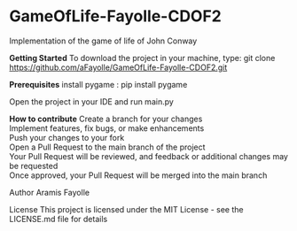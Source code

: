 # GameOfLife-Fayolle-CDOF2
Implementation of the game of life of John Conway
  
**Getting Started**
To download the project in your machine, type:
git clone https://github.com/aFayolle/GameOfLife-Fayolle-CDOF2.git
  
**Prerequisites**
install pygame : pip install pygame
  
Open the project in your IDE and run main.py
  
**How to contribute**
Create a branch for your changes  
Implement features, fix bugs, or make enhancements  
Push your changes to your fork  
Open a Pull Request to the main branch of the project  
Your Pull Request will be reviewed, and feedback or additional changes may be requested  
Once approved, your Pull Request will be merged into the main branch
  
Author
Aramis Fayolle
  
License
This project is licensed under the MIT License - see the LICENSE.md file for details
